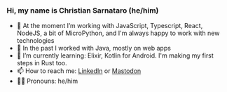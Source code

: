 ### Hi, my name is Christian Sarnataro (he/him)
- 🔭 At the moment I’m working with JavaScript, Typescript, React, NodeJS, a bit of MicroPython, and I'm always happy to work with new technologies 
- 💬 In the past I worked with Java, mostly on web apps
- 🌱 I’m currently learning: Elixir, Kotlin for Android. I'm making my first steps in Rust too.
- 📫 How to reach me: [LinkedIn](https://www.linkedin.com/in/sarnataro/) or <a rel="me" href="https://fosstodon.org/@csarnataro">Mastodon</a>
- 🏳️‍🌈 Pronouns: he/him

<!--
**csarnataro/csarnataro** is a ✨ _special_ ✨ repository because its `README.md` (this file) appears on your GitHub profile.

Here are some ideas to get you started:

- 🔭 I’m currently working on ...
- 🌱 I’m currently learning ...
- 👯 I’m looking to collaborate on ...
- 🤔 I’m looking for help with ...
- 💬 Ask me about ...
- 📫 How to reach me: ...
- 😄 Pronouns: ...
- ⚡ Fun fact: ...
-->
